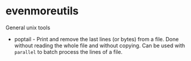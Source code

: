 # evenmoreutils
General unix tools

- poptail - Print and remove the last lines (or bytes) from a file.  Done
  without reading the whole file and without copying. Can be used with
  `parallel` to batch process the lines of a file.
